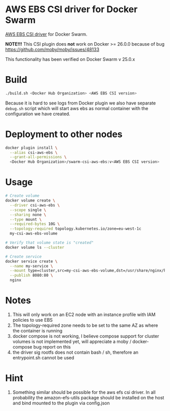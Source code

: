 # AWS EBS CSI driver for Docker Swarm
[AWS EBS CSI driver](https://github.com/kubernetes-sigs/aws-ebs-csi-driver) for Docker Swarm.

**NOTE!!!** This CSI plugin does **not** work on Docker >= 26.0.0 because of bug https://github.com/moby/moby/issues/48133

This functionality has been verified on Docker Swarm v 25.0.x


# Build
```bash
./build.sh <Docker Hub Organization> <AWS EBS CSI version>
```

Because it is hard to see logs from Docker plugin we also have separate `debug.sh` script which will start aws ebs  as normal container with the configuration we have created.

# Deployment to other nodes
```bash
docker plugin install \
  --alias csi-aws-ebs \
  --grant-all-permissions \
  <Docker Hub Organization>/swarm-csi-aws-ebs:v<AWS EBS CSI version>
```

# Usage
```bash
# Create volume
docker volume create \
  --driver csi-aws-ebs \
  --scope single \
  --sharing none \
  --type mount \
  --required-bytes 10G \
  --topology-required topology.kubernetes.io/zone=eu-west-1c
  my-csi-aws-ebs-volume

# Verify that volume state is "created"
docker volume ls --cluster

# Create service
docker service create \
  --name my-service \
  --mount type=cluster,src=my-csi-aws-ebs-volume,dst=/usr/share/nginx/html \
  --publish 8080:80 \
  nginx

```
# Notes

1. This will only work on an EC2 node with an instance profile with IAM policies to use EBS
2. The topology-required zone needs to be set to the same AZ as where the container is running
3. docker compose is not working, I believe compose support for cluster volumes is not implemented yet, will appreciate a moby / docker-compose bug report on this
4. the driver sig rootfs does not contain bash / sh, therefore an entrypoint.sh cannot be used

# Hint
1. Something similar should be possible for the aws efs csi driver.  In all probability the amazon-efs-utils package should be installed on the host and bind mounted to the plugin via config.json
